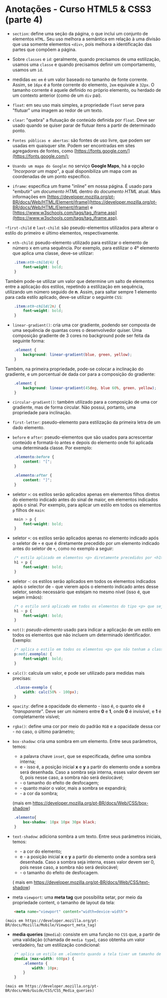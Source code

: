 # Anotações - Curso HTML5 & CSS3 (parte 4)

- `section`: define uma seção da página, o que inclui um conjunto de elementos `HTML`. Seu uso melhora a semântica em relação à uma divisão que usa somente elementos `<div>`, pois melhora a identificação das partes que compõem a página.

- Sobre `classes` e `id`: geralmente, quando precisamos de uma estilização, usamos uma `classe` e quando precisamos definir um comportamento, usamos um `id`.

- medidas `em`: `em` é um valor baseado no tamanho de fonte corrente. Assim, se `16px` é a fonte corrente do elemento, `2em` equivale a `32px`. O tamanho corrente é aquele definido no próprio elemento, ou herdado de um contexto anterior (como de um `div` pai).

- `float`: em seu uso mais simples, a propriedade `float` serve para "flutuar" uma imagem ao redor de um texto.

- `clear`: "quebra" a flutuação de conteúdo definida por `float`. Deve ser usado quando se quiser parar de flutuar itens a partir de determinado ponto.

- `Fontes públicas e abertas`: são fontes de uso livre, que podem ser usadas em quaisquer site. Podem ser encontradas em sites agregadores de fontes, como [https://fonts.google.com/](https://fonts.google.com/);

- `Usando um mapa do Google`: no serviço **Google Maps**, há a opção *"Incorporar um mapa"*, a qual disponibiliza um mapa com as coordenadas de um ponto específico.

- `iframe`: especifica um frame "inline" em nossa página. É usado para "embutir" um *documento HTML* dentro do *documento HTML* atual. Mais informações em [https://developer.mozilla.org/pt-BR/docs/Web/HTML/Element/iframe](https://developer.mozilla.org/pt-BR/docs/Web/HTML/Element/iframe) e [https://www.w3schools.com/tags/tag_iframe.asp](https://www.w3schools.com/tags/tag_iframe.asp).

-`first-child` e `last-child`: são pseudo-elementos utilizados para alterar o estilo do primeiro e último elementos, respectivamente.

- `nth-child`: pseudo-elemento utilizado para estilizar o elemento de número x em uma sequência. Por exemplo, para estilizar o 4º elemento que aplica uma classe, deve-se utilizar: 

```css
    .item:nth-child(4) {
        font-weight: bold;
    }
```

Também pode-se utilizar um valor que determine um salto de elementos entre a aplicação dos estilos, repetindo a estilização em sequência, utilizando um número seguido de **n**. Assim, para saltar sempre 1 elemento para cada estilo aplicado, deve-se utilizar o seguinte `CSS`:

```css
    .item:nth-child(2n) {
        font-weight: bold;
    }
```

- `linear-gradient()`: cria uma cor gradiente, podendo ser composta de uma sequência de quantas cores o desenvolvedor quiser. Uma composição gradiente de 3 cores no background pode ser feita da seguinte forma:

```css
    .element {
        background: linear-gradient(blue, green, yellow);
    }
```

Também, na primeira propriedade, pode-se colocar a inclinação do gradiente, e um porcentual de dada cor para a composição do gradiente:

```css
    .element {
        background: linear-gradient(45deg, blue 60%, green, yellow);
    }
```

- `circular-gradient()`: também utilizado para a composição de uma cor gradiente, mas de forma circular. Não possui, portanto, uma propriedade para inclinação.

- `first-letter`: pseudo-elemento para estilização da primeira letra de um dado elemento.

- `before` e `after`: pseudo-elementos que são usados para acrescentar conteúdo e formatá-lo antes e depois do elemento onde foi aplicada uma determinada classe. Por exemplo:

```css
    .elemento:before {
        content: "[";
    }

    .elemento:after {
        content: "]";	
    }
```

- seletor `>`: os estilos serão aplicados apenas em elementos filhos diretos do elemento indicado antes do sinal de maior, em elementos indicados após o sinal. Por exemplo, para aplicar um estilo em todos os elementos `p` filhos de `main`:

```css
    main > p {
        font-weight: bold;
    }
```

- seletor `+`: os estilos serão aplicados apenas no elemento indicado após o seletor de `+` e que é diretamente precedido por um elemento indicado antes do seletor de `+`, como no exemplo a seguir:

```css
    /* estilo aplicado em elementos <p> diretamente precedidos por <h1> */
    h1 + p {
        font-weight: bold;
    }
```

- seletor `~`: os estilos serão aplicados em todos os elementos indicados após o selector de `~` que vierem após o elemento indicado antes desse seletor, sendo necessário que estejam no mesmo nível (isso é, que sejam irmãos):

```css
    /* o estilo será aplicado em todos os elementos do tipo <p> que sejam precedidos de um elemento <h1> */
    h1 ~ p {
        font-weight: bold;
    }
```

- `not()`: *pseudo-elemento* usado para indicar a aplicação de um estilo em todos os elementos que não incluem um determinado identificador. Exemplo:

```css
    /* aplica o estilo em todos os elementos <p> que não tenham a classe .exemplo */
    p:not(.exemplo) {
        font-weight: bold;
    }
```
- `calc()`: calcula um valor, e pode ser utilizado para medidas mais precisas:

```css
    .classe-exemplo {
        width: calc(50% - 100px);
    }
```

- `opacity`: define a opacidade do elemento - isso é, o quanto ele é *"transparente"*. Deve ser um número entre **0** e **1**, onde **0** é invisível, e **1** é completamente visível;

- `rgba()`: define uma cor por meio do padrão `RGB` e a opacidade dessa cor - no caso, o último parâmetro;

- `box-shadow`: cria uma sombra em um elemento. Entre seus parâmetros, temos:
    - a palavra chave `inset`, que se especificada, define uma sombra interna;
    - <offset-x> e <offset-y> - isso é, a posição inicial **x** e **y** a partir do elemento onde a sombra será desenhada. Caso a sombra seja interna, esses valor devem ser 0, pois nesse caso, a sombra não será deslocável; 
    - <blur-radius> - o tamanho do efeito de desfocagem;
    - <spread-radius> - quanto maior o valor, mais a sombra se expandirá;
    - <color> - a cor da sombra;

    (mais em https://developer.mozilla.org/pt-BR/docs/Web/CSS/box-shadow)

```css
    .elemento{
    	box-shadow: 10px 10px 30px black;
    }
```

- `text-shadow`: adiciona sombra a um texto. Entre seus parâmetros iniciais, temos:
    - <cor> - a cor do elemento;
    - <offset-x> e <offset-y> - a posição inicial **x** e **y** a partir do elemento onde a sombra será desenhada. Caso a sombra seja interna, esses valor devem ser 0, pois nesse caso, a sombra não será deslocável;
    - <blur-radius> - o tamanho do efeito de desfocagem.

    ( mais em https://developer.mozilla.org/pt-BR/docs/Web/CSS/text-shadow)

- meta `viewport`: uma **meta tag** que possibilita setar, por meio da propriedade content, o tamanho de layout da tela:

```html
	<meta name="viewport" content="width=device-width">
```

    (mais em https://developer.mozilla.org/pt-BR/docs/Mozilla/Mobile/Viewport_meta_tag)

- **media queries** (`@media`): consiste em uma função no `CSS` que, a partir de uma validação (chamada de `media type`), caso obtenha um valor verdadeiro, faz um estilização condicional:

```css
    /* aplica um estilo em .elemento quando a tela tiver um tamanho de até 600px */
    @media (max-width: 600px) {
        .elemento {
            width: 10px;
        }
    } 

```

    (mais em https://developer.mozilla.org/pt-BR/docs/Web/Guide/CSS/CSS_Media_queries)

